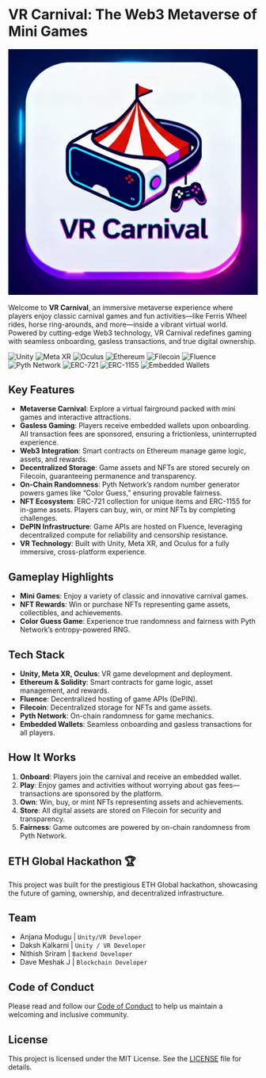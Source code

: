 

# VR Carnival: The Web3 Metaverse of Mini Games

[![VR Carnival Cover](./public/cover.jpg)](./public/cover.jpg)

Welcome to **VR Carnival**, an immersive metaverse experience where players enjoy classic carnival games and fun activities—like Ferris Wheel rides, horse ring-arounds, and more—inside a vibrant virtual world. Powered by cutting-edge Web3 technology, VR Carnival redefines gaming with seamless onboarding, gasless transactions, and true digital ownership.
<!-- Badges / Labels -->
![Unity](https://img.shields.io/badge/Unity-2022.3-blue?logo=unity)
![Meta XR](https://img.shields.io/badge/Meta%20XR-VR-green?logo=meta)
![Oculus](https://img.shields.io/badge/Oculus-VR%20Ready-blueviolet?logo=oculus)
![Ethereum](https://img.shields.io/badge/Ethereum-Solidity-3c3c3d?logo=ethereum)
![Filecoin](https://img.shields.io/badge/Filecoin-Storage-0090ff?logo=filecoin)
![Fluence](https://img.shields.io/badge/Fluence-DePIN-00bfae?logo=data:image/svg+xml;base64,PHN2ZyBmaWxsPSIjMDBiZmFlIiB2aWV3Qm94PSIwIDAgMjQgMjQiPjxwYXRoIGQ9Ik0xMiAyQzYuNDggMiAyIDYuNDggMiAxMnM0LjQ4IDEwIDEwIDEwIDEwLTQuNDggMTAtMTBTMTcuNTIgMiAxMiAyem0wIDE4Yy00LjQxIDAtOC0zLjU5LTgtOHMzLjU5LTggOC04IDggMy41OSA4IDgtMy41OSA4LTggOHoiLz48L3N2Zz4=)
![Pyth Network](https://img.shields.io/badge/Pyth%20Network-Randomness-ff2e63?logo=pythnetwork)
![ERC-721](https://img.shields.io/badge/ERC--721-NFT-yellow?logo=ethereum)
![ERC-1155](https://img.shields.io/badge/ERC--1155-Game%20Assets-orange?logo=ethereum)
![Embedded Wallets](https://img.shields.io/badge/Embedded%20Wallets-Gasless%20Gaming-6c63ff)

## Key Features

- **Metaverse Carnival**: Explore a virtual fairground packed with mini games and interactive attractions.
- **Gasless Gaming**: Players receive embedded wallets upon onboarding. All transaction fees are sponsored, ensuring a frictionless, uninterrupted experience.
- **Web3 Integration**: Smart contracts on Ethereum manage game logic, assets, and rewards.
- **Decentralized Storage**: Game assets and NFTs are stored securely on Filecoin, guaranteeing permanence and transparency.
- **On-Chain Randomness**: Pyth Network’s random number generator powers games like “Color Guess,” ensuring provable fairness.
- **NFT Ecosystem**: ERC-721 collection for unique items and ERC-1155 for in-game assets. Players can buy, win, or mint NFTs by completing challenges.
- **DePIN Infrastructure**: Game APIs are hosted on Fluence, leveraging decentralized compute for reliability and censorship resistance.
- **VR Technology**: Built with Unity, Meta XR, and Oculus for a fully immersive, cross-platform experience.

## Gameplay Highlights

- **Mini Games**: Enjoy a variety of classic and innovative carnival games.
- **NFT Rewards**: Win or purchase NFTs representing game assets, collectibles, and achievements.
- **Color Guess Game**: Experience true randomness and fairness with Pyth Network’s entropy-powered RNG.

## Tech Stack

- **Unity, Meta XR, Oculus**: VR game development and deployment.
- **Ethereum & Solidity**: Smart contracts for game logic, asset management, and rewards.
- **Fluence**: Decentralized hosting of game APIs (DePIN).
- **Filecoin**: Decentralized storage for NFTs and game assets.
- **Pyth Network**: On-chain randomness for game mechanics.
- **Embedded Wallets**: Seamless onboarding and gasless transactions for all players.

## How It Works

1. **Onboard**: Players join the carnival and receive an embedded wallet.
2. **Play**: Enjoy games and activities without worrying about gas fees—transactions are sponsored by the platform.
3. **Own**: Win, buy, or mint NFTs representing assets and achievements.
4. **Store**: All digital assets are stored on Filecoin for security and transparency.
5. **Fairness**: Game outcomes are powered by on-chain randomness from Pyth Network.

## ETH Global Hackathon 🏆

This project was built for the prestigious ETH Global hackathon, showcasing the future of gaming, ownership, and decentralized infrastructure.


## Team

- Anjana Modugu | `Unity/VR Developer`
- Daksh Kalkarni | `Unity / VR Developer`
- Nithish Sriram | `Backend Developer`
- Dave Meshak J | `Blockchain Developer`


## Code of Conduct

Please read and follow our [Code of Conduct](./CODE_OF_CONDUCT.md) to help us maintain a welcoming and inclusive community.

## License

This project is licensed under the MIT License. See the [LICENSE](./LICENSE) file for details.



